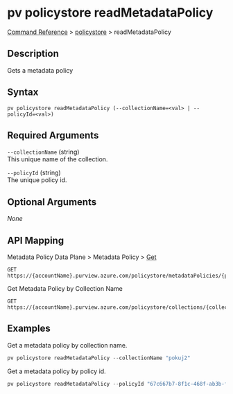 # pv policystore readMetadataPolicy
[Command Reference](../../../README.md#command-reference) > [policystore](./main.md) > readMetadataPolicy

## Description
Gets a metadata policy

## Syntax
```
pv policystore readMetadataPolicy (--collectionName=<val> | --policyId=<val>)
```

## Required Arguments
`--collectionName` (string)  
This unique name of the collection.

`--policyId` (string)  
The unique policy id.

## Optional Arguments
*None*

## API Mapping
Metadata Policy Data Plane > Metadata Policy > [Get](https://docs.microsoft.com/en-us/rest/api/purview/metadatapolicydataplane/metadata-policy/get)
```
GET https://{accountName}.purview.azure.com/policystore/metadataPolicies/{policyId}
```

Get Metadata Policy by Collection Name
```
GET https://{accountName}.purview.azure.com/policystore/collections/{collectionName}/metadataPolicy
```

## Examples
Get a metadata policy by collection name.
```powershell
pv policystore readMetadataPolicy --collectionName "pokuj2"
```

Get a metadata policy by policy id.
```powershell
pv policystore readMetadataPolicy --policyId "67c667b7-8f1c-468f-ab3b-f19fd943de95"
```